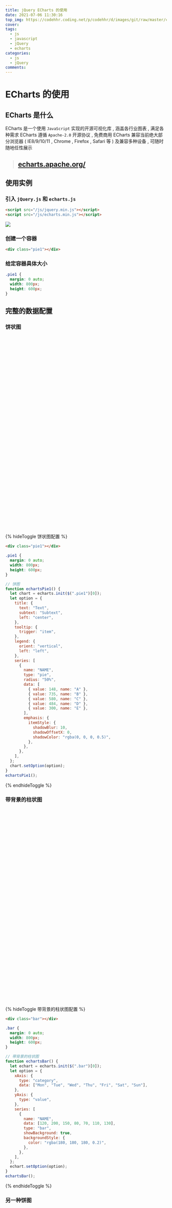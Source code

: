 ```yaml
---
title: jQuery ECharts 的使用
date: 2021-07-06 11:30:16
top_img: https://codehhr.coding.net/p/codehhr/d/images/git/raw/master/csslayouts/sunrise.jpg
cover:
tags:
  - js
  - javascript
  - jQuery
  - echarts
categories:
  - js
  - jQuery
comments:
---
```


# ECharts 的使用

## ECharts 是什么

ECharts 是一个使用 `JavaScript` 实现的开源可视化库 , 涵盖各行业图表 , 满足各种需求
ECharts 遵循 `Apache-2.0` 开源协议 , 免费商用
ECharts 兼容当前绝大部分浏览器 ( IE8/9/10/11 , Chrome , Firefox , Safari 等 ) 及兼容多种设备 , 可随时随地任性展示

> ## [echarts.apache.org/](https://echarts.apache.org/)

## 使用实例

### 引入 `jQuery.js` 和 `echarts.js`

```html
<script src="/js/jquery.min.js"></script>
<script src="/js/echarts.min.js"></script>
```

<script src="/js/jquery.min.js"></script>
<script src="/js/echarts.min.js"></script>

<img class="tom-img" src="https://codehhr.coding.net/p/codehhr/d/images/git/raw/master/tom/tom.jpg"></img>

### 创建一个容器

```html
<div class="pie1"></div>
```

### 给定容器具体大小

```css
.pie1 {
  margin: 0 auto;
  width: 800px;
  height: 600px;
}
```

## 完整的数据配置

<style>
.pie1,
.pie2,
.bar,
.kline,
.radar,
.draggable {
  box-sizing: border-box;
  margin: 0 auto;
  width: 100%;
  height: 600px;
  overflow: auto;
}
@media screen and (max-width: 768px){
.pie1,
.pie2,
.bar,
.kline,
.radar,
.draggable {
  box-sizing: border-box;
  margin: 0 auto;
  width: 100%;
  height: 500px;
  overflow: auto;
  }
}
</style>

### 饼状图

<div class="pie1"></div>

{% hideToggle 饼状图配置 %}

```html
<div class="pie1"></div>
```

```css
.pie1 {
  margin: 0 auto;
  width: 800px;
  height: 600px;
}
```

```js
// 饼图
function echartsPie1() {
  let chart = echarts.init($(".pie1")[0]);
  let option = {
    title: {
      text: "Text",
      subtext: "Subtext",
      left: "center",
    },
    tooltip: {
      trigger: "item",
    },
    legend: {
      orient: "vertical",
      left: "left",
    },
    series: [
      {
        name: "NAME",
        type: "pie",
        radius: "50%",
        data: [
          { value: 148, name: "A" },
          { value: 735, name: "B" },
          { value: 580, name: "C" },
          { value: 484, name: "D" },
          { value: 300, name: "E" },
        ],
        emphasis: {
          itemStyle: {
            shadowBlur: 10,
            shadowOffsetX: 0,
            shadowColor: "rgba(0, 0, 0, 0.5)",
          },
        },
      },
    ],
  };
  chart.setOption(option);
}
echartsPie1();
```

<script>
// 饼图
function echartsPie1() {
  let chart = echarts.init($(".pie1")[0]);
  let option = {
    title: {
      text: "Text",
      subtext: "Subtext",
      left: "center",
    },
    tooltip: {
      trigger: "item",
    },
    legend: {
      orient: "vertical",
      left: "left",
    },
    series: [
      {
        name: "NAME",
        type: "pie",
        radius: "50%",
        data: [
          { value: 148, name: "A" },
          { value: 735, name: "B" },
          { value: 580, name: "C" },
          { value: 484, name: "D" },
          { value: 300, name: "E" },
        ],
        emphasis: {
          itemStyle: {
            shadowBlur: 10,
            shadowOffsetX: 0,
            shadowColor: "rgba(0, 0, 0, 0.5)",
          },
        },
      },
    ],
  };
  chart.setOption(option);
}
echartsPie1();
</script>

{% endhideToggle %}

### 带背景的柱状图

<div class="bar"></div>

{% hideToggle 带背景的柱状图配置 %}

```html
<div class="bar"></div>
```

```css
.bar {
  margin: 0 auto;
  width: 800px;
  height: 600px;
}
```

```js
// 带背景的柱状图
function echartsBar() {
  let echart = echarts.init($(".bar")[0]);
  let option = {
    xAxis: {
      type: "category",
      data: ["Mon", "Tue", "Wed", "Thu", "Fri", "Sat", "Sun"],
    },
    yAxis: {
      type: "value",
    },
    series: [
      {
        name: "NAME",
        data: [120, 200, 150, 80, 70, 110, 130],
        type: "bar",
        showBackground: true,
        backgroundStyle: {
          color: "rgba(180, 180, 180, 0.2)",
        },
      },
    ],
  };
  echart.setOption(option);
}
echartsBar();
```

<script>
// 带背景的柱状图
function echartsBar() {
  let echart = echarts.init($(".bar")[0]);
  let option = {
    xAxis: {
      type: "category",
      data: ["Mon", "Tue", "Wed", "Thu", "Fri", "Sat", "Sun"],
    },
    yAxis: {
      type: "value",
    },
    series: [
      {
        name: "NAME",
        data: [120, 200, 150, 80, 70, 110, 130],
        type: "bar",
        showBackground: true,
        backgroundStyle: {
          color: "rgba(180, 180, 180, 0.2)",
        },
      },
    ],
  };
  echart.setOption(option);
}
echartsBar();
</script>

{% endhideToggle %}

### 另一种饼图

<div class="pie2"></div>

{% hideToggle 另一种饼图配置 %}

```html
<div class="pie2"></div>
```

```css
.pie2 {
  margin: 0 auto;
  width: 800px;
  height: 600px;
}
```

```js
function echartsPie2() {
  let echart = echarts.init($(".pie2")[0]);
  let option = {
    legend: {
      top: "bottom",
    },
    toolbox: {
      show: true,
      // feature: {
      //   mark: { show: true },
      //   dataView: { show: true, readOnly: false },
      //   restore: { show: true },
      //   saveAsImage: { show: true },
      // },
    },
    series: [
      {
        name: "NAME",
        type: "pie",
        radius: [50, 250],
        center: ["50%", "50%"],
        roseType: "area",
        itemStyle: {
          borderRadius: 8,
        },
        data: [
          { value: 40, name: "rose 1" },
          { value: 38, name: "rose 2" },
          { value: 32, name: "rose 3" },
          { value: 30, name: "rose 4" },
          { value: 28, name: "rose 5" },
          { value: 26, name: "rose 6" },
          { value: 22, name: "rose 7" },
          { value: 18, name: "rose 8" },
        ],
      },
    ],
  };
  echart.setOption(option);
}
echartsPie2();
```

<script>
function echartsPie2() {
  let echart = echarts.init($(".pie2")[0]);
  let option = {
    legend: {
      top: "bottom",
    },
    toolbox: {
      show: true,
      // feature: {
      //   mark: { show: true },
      //   dataView: { show: true, readOnly: false },
      //   restore: { show: true },
      //   saveAsImage: { show: true },
      // },
    },
    series: [
      {
        name: "NAME",
        type: "pie",
        radius: [50, 250],
        center: ["50%", "50%"],
        roseType: "area",
        itemStyle: {
          borderRadius: 8,
        },
        data: [
          { value: 40, name: "rose 1" },
          { value: 38, name: "rose 2" },
          { value: 32, name: "rose 3" },
          { value: 30, name: "rose 4" },
          { value: 28, name: "rose 5" },
          { value: 26, name: "rose 6" },
          { value: 22, name: "rose 7" },
          { value: 18, name: "rose 8" },
        ],
      },
    ],
  };
  echart.setOption(option);
}
echartsPie2();
</script>

{% endhideToggle %}

### K 线图

<div class="kline"></div>

{% hideToggle K 线图配置 %}

```html
<div class="kline"></div>
```

```css
.kline {
  margin: 0 auto;
  width: 800px;
  height: 600px;
}
```

```js
function echartsKline() {
  let echart = echarts.init($(".kline")[0]);
  let option = {
    xAxis: {
      data: ["2017-10-24", "2017-10-25", "2017-10-26", "2017-10-27"],
    },
    yAxis: {},
    series: [
      {
        type: "k",
        data: [
          [20, 34, 10, 38],
          [40, 35, 30, 50],
          [31, 38, 33, 44],
          [38, 15, 5, 42],
        ],
      },
    ],
  };
  echart.setOption(option);
}
echartsKline();
```

<script>
function echartsKline() {
  let echart = echarts.init($(".kline")[0]);
  let option = {
    xAxis: {
      data: ["2017-10-24", "2017-10-25", "2017-10-26", "2017-10-27"],
    },
    yAxis: {},
    series: [
      {
        type: "k",
        data: [
          [20, 34, 10, 38],
          [40, 35, 30, 50],
          [31, 38, 33, 44],
          [38, 15, 5, 42],
        ],
      },
    ],
  };
  echart.setOption(option);
}
echartsKline();
</script>

{% endhideToggle %}

### 雷达图

<div class="radar"></div>

{% hideToggle 雷达图配置 %}

```html
<div class="radar"></div>
```

```css
.radar {
  margin: 0 auto;
  width: 800px;
  height: 600px;
}
```

```js
function echartsRadar() {
  let echart = echarts.init($(".radar")[0]);
  let option = {
    title: {
      text: "基础雷达图",
    },
    legend: {
      data: ["预算分配（Allocated Budget）", "实际开销（Actual Spending）"],
    },
    radar: {
      // shape: 'circle',
      indicator: [
        { name: "销售（Sales）", max: 6500 },
        { name: "管理（Administration）", max: 16000 },
        { name: "信息技术（Information Technology）", max: 30000 },
        { name: "客服（Customer Support）", max: 38000 },
        { name: "研发（Development）", max: 52000 },
        { name: "市场（Marketing）", max: 25000 },
      ],
    },
    series: [
      {
        name: "预算 vs 开销（Budget vs spending）",
        type: "radar",
        data: [
          {
            value: [4200, 3000, 20000, 35000, 50000, 18000],
            name: "预算分配（Allocated Budget）",
          },
          {
            value: [5000, 14000, 28000, 26000, 42000, 21000],
            name: "实际开销（Actual Spending）",
          },
        ],
      },
    ],
  };
  echart.setOption(option);
}
echartsRadar();
```

<script>
function echartsRadar() {
  let echart = echarts.init($(".radar")[0]);
  let option = {
    title: {
      text: "基础雷达图",
    },
    legend: {
      data: ["预算分配（Allocated Budget）", "实际开销（Actual Spending）"],
    },
    radar: {
      // shape: 'circle',
      indicator: [
        { name: "销售（Sales）", max: 6500 },
        { name: "管理（Administration）", max: 16000 },
        { name: "信息技术（Information Technology）", max: 30000 },
        { name: "客服（Customer Support）", max: 38000 },
        { name: "研发（Development）", max: 52000 },
        { name: "市场（Marketing）", max: 25000 },
      ],
    },
    series: [
      {
        name: "预算 vs 开销（Budget vs spending）",
        type: "radar",
        data: [
          {
            value: [4200, 3000, 20000, 35000, 50000, 18000],
            name: "预算分配（Allocated Budget）",
          },
          {
            value: [5000, 14000, 28000, 26000, 42000, 21000],
            name: "实际开销（Actual Spending）",
          },
        ],
      },
    ],
  };
  echart.setOption(option);
}
echartsRadar();
</script>

{% endhideToggle %}

### 可拖拽图

<div class="draggable"></div>

{% hideToggle 可拖拽图配置 %}

```html
<div class="draggable"></div>
```

```css
.draggable {
  margin: 0 auto;
  width: 800px;
  height: 600px;
}
```

```js
function echartsDraggable() {
  let myChart = echarts.init($(".draggable")[0]);
  let symbolSize = 20;
  let data = [
    [40, -10],
    [-30, -5],
    [-76.5, 20],
    [-63.5, 40],
    [-22.1, 50],
  ];

  let option = {
    title: {
      text: "Try Dragging these Points",
      left: "center",
    },
    tooltip: {
      triggerOn: "none",
      formatter: function (params) {
        return (
          "X: " +
          params.data[0].toFixed(2) +
          "<br>Y: " +
          params.data[1].toFixed(2)
        );
      },
    },
    grid: {
      top: "8%",
      bottom: "12%",
    },
    xAxis: {
      min: -100,
      max: 70,
      type: "value",
      axisLine: { onZero: false },
    },
    yAxis: {
      min: -30,
      max: 60,
      type: "value",
      axisLine: { onZero: false },
    },
    dataZoom: [
      {
        type: "slider",
        xAxisIndex: 0,
        filterMode: "none",
      },
      {
        type: "slider",
        yAxisIndex: 0,
        filterMode: "none",
      },
      {
        type: "inside",
        xAxisIndex: 0,
        filterMode: "none",
      },
      {
        type: "inside",
        yAxisIndex: 0,
        filterMode: "none",
      },
    ],
    series: [
      {
        id: "a",
        type: "line",
        smooth: true,
        symbolSize: symbolSize,
        data: data,
      },
    ],
  };

  setTimeout(function () {
    myChart.setOption({
      graphic: data.map(function (item, dataIndex) {
        return {
          type: "circle",
          position: myChart.convertToPixel("grid", item),
          shape: {
            cx: 0,
            cy: 0,
            r: symbolSize / 2,
          },
          invisible: true,
          draggable: true,
          ondrag: function (dx, dy) {
            onPointDragging(dataIndex, [this.x, this.y]);
          },
          onmousemove: function () {
            showTooltip(dataIndex);
          },
          onmouseout: function () {
            hideTooltip(dataIndex);
          },
          z: 100,
        };
      }),
    });
  }, 0);

  window.addEventListener("resize", updatePosition);

  myChart.on("dataZoom", updatePosition);

  function updatePosition() {
    myChart.setOption({
      graphic: data.map(function (item, dataIndex) {
        return {
          position: myChart.convertToPixel("grid", item),
        };
      }),
    });
  }

  function showTooltip(dataIndex) {
    myChart.dispatchAction({
      type: "showTip",
      seriesIndex: 0,
      dataIndex: dataIndex,
    });
  }

  function hideTooltip(dataIndex) {
    myChart.dispatchAction({
      type: "hideTip",
    });
  }

  function onPointDragging(dataIndex, pos) {
    data[dataIndex] = myChart.convertFromPixel("grid", pos);

    // Update data
    myChart.setOption({
      series: [
        {
          id: "a",
          data: data,
        },
      ],
    });
  }
  myChart.setOption(option);
}
echartsDraggable();
```

<script>
function echartsDraggable() {
  let myChart = echarts.init($(".draggable")[0]);
  let symbolSize = 20;
  let data = [
    [40, -10],
    [-30, -5],
    [-76.5, 20],
    [-63.5, 40],
    [-22.1, 50],
  ];

  let option = {
    title: {
      text: "Try Dragging these Points",
      left: "center",
    },
    tooltip: {
      triggerOn: "none",
      formatter: function (params) {
        return (
          "X: " +
          params.data[0].toFixed(2) +
          "<br>Y: " +
          params.data[1].toFixed(2)
        );
      },
    },
    grid: {
      top: "8%",
      bottom: "12%",
    },
    xAxis: {
      min: -100,
      max: 70,
      type: "value",
      axisLine: { onZero: false },
    },
    yAxis: {
      min: -30,
      max: 60,
      type: "value",
      axisLine: { onZero: false },
    },
    dataZoom: [
      {
        type: "slider",
        xAxisIndex: 0,
        filterMode: "none",
      },
      {
        type: "slider",
        yAxisIndex: 0,
        filterMode: "none",
      },
      {
        type: "inside",
        xAxisIndex: 0,
        filterMode: "none",
      },
      {
        type: "inside",
        yAxisIndex: 0,
        filterMode: "none",
      },
    ],
    series: [
      {
        id: "a",
        type: "line",
        smooth: true,
        symbolSize: symbolSize,
        data: data,
      },
    ],
  };

  setTimeout(function () {
    myChart.setOption({
      graphic: data.map(function (item, dataIndex) {
        return {
          type: "circle",
          position: myChart.convertToPixel("grid", item),
          shape: {
            cx: 0,
            cy: 0,
            r: symbolSize / 2,
          },
          invisible: true,
          draggable: true,
          ondrag: function (dx, dy) {
            onPointDragging(dataIndex, [this.x, this.y]);
          },
          onmousemove: function () {
            showTooltip(dataIndex);
          },
          onmouseout: function () {
            hideTooltip(dataIndex);
          },
          z: 100,
        };
      }),
    });
  }, 0);

  window.addEventListener("resize", updatePosition);

  myChart.on("dataZoom", updatePosition);

  function updatePosition() {
    myChart.setOption({
      graphic: data.map(function (item, dataIndex) {
        return {
          position: myChart.convertToPixel("grid", item),
        };
      }),
    });
  }

  function showTooltip(dataIndex) {
    myChart.dispatchAction({
      type: "showTip",
      seriesIndex: 0,
      dataIndex: dataIndex,
    });
  }

  function hideTooltip(dataIndex) {
    myChart.dispatchAction({
      type: "hideTip",
    });
  }

  function onPointDragging(dataIndex, pos) {
    data[dataIndex] = myChart.convertFromPixel("grid", pos);

    // Update data
    myChart.setOption({
      series: [
        {
          id: "a",
          data: data,
        },
      ],
    });
  }
  myChart.setOption(option);
}
echartsDraggable();
</script>

{% endhideToggle %}

# The_End
